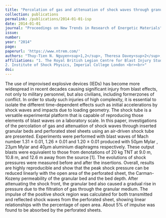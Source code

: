 ```yaml
---
title: "Percolation of gas and attenuation of shock waves through granular beds and perforated sheets"
collection: publications
permalink: /publications/2014-01-01-isp
date: 2014-01-01
journal: "Proceedings on New Trends in Research of Energetic Materials"
issue: 
number: 
year: "2014"
page: 
paperurl: 'https://www.ntrem.com/'
authors: "Thuy-Tien N. Nguyen<sup>1,2</sup>, Theresa Davey<sup>2</sup>, William G. Proud<sup>2</sup>"
affiliations: "1. The Royal British Legion Centre for Blast Injury Studies, Imperial College London <br>
2. Institute of Shock Physics, Imperial College London <br><br>"
doi: 
---
```

The use of improvised explosive devices (IEDs) has become more widespread in recent decades causing significant injury from blast effects, not only to military personnel, but also civilians, including formerzones of conflict. In order to study such injuries of high complexity, it is essential to isolate the different time-dependent effects such as initial accelerations by shock waves and impacts due to loading geometry. The shock tube is a versatile experimental platform that is capable of reproducing those elements of blast waves on a laboratory scale. In this paper, investigations of the percolation of gas and attenuation of shock waves through inserted granular beds and perforated steel sheets using an air-driven shock tube are presented. Experiments were performed with blast waves of Mach number 1.31 ± 0.01, 1.26 ± 0.01 and 1.20 ± 0.01 produced with 50µm Mylar , 23µm Mylar and 40µm aluminium diaphragms respectively. These output blasts were equivalent to those from denotations of 20 kg TNT at 9.0 m, 10.8 m, and 12.6 m away from the source [1]. The evolutions of shock pressures were measured before and after the insertions. Overall, results are highly reproducible and show that the peak shock pressure can be reduced linearly with the open area of the perforated sheet, the Carman-Kozeny permeability of the granular bed and the bed depth. After attenuating the shock front, the granular bed also caused a gradual rise in pressure due to the filtration of gas through the granular medium. The impulse of the positive shock region was calculated for both transmitted and reflected shock waves from the perforated sheet, showing linear relationships with the percentage of open area. About 5% of impulse was found to be absorbed by the perforated sheets.